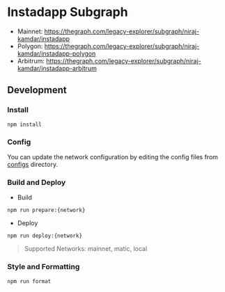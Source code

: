 # Instadapp Subgraph
- Mainnet: https://thegraph.com/legacy-explorer/subgraph/niraj-kamdar/instadapp
- Polygon: https://thegraph.com/legacy-explorer/subgraph/niraj-kamdar/instadapp-polygon
- Arbitrum: https://thegraph.com/legacy-explorer/subgraph/niraj-kamdar/instadapp-arbitrum

## Development

### Install
```console
npm install
```

### Config
You can update the network configuration by editing the config files from [configs](./configs) directory.

### Build and Deploy

- Build
```console
npm run prepare:{network}
```
- Deploy
```console
npm run deploy:{network}
```

> Supported Networks: mainnet, matic, local

### Style and Formatting
```console
npm run format
```


